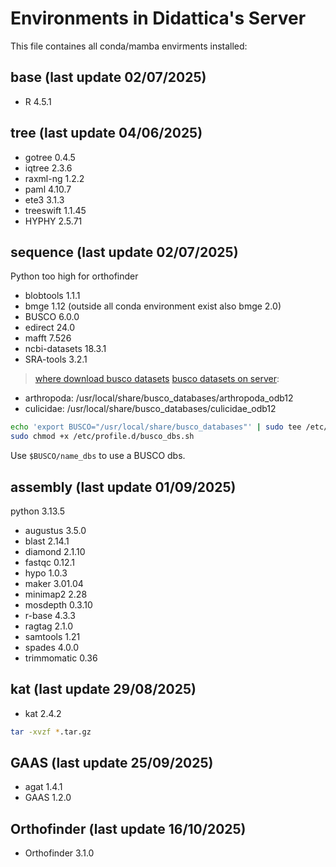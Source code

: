 # Environments in Didattica's Server

This file containes all conda/mamba envirments installed:

## base (last update 02/07/2025)

- R             4.5.1

## tree (last update 04/06/2025)

- gotree        0.4.5
- iqtree        2.3.6
- raxml-ng      1.2.2
- paml          4.10.7
- ete3          3.1.3
- treeswift     1.1.45
- HYPHY         2.5.71

## sequence (last update 02/07/2025)

Python too high for orthofinder

- blobtools     1.1.1
- bmge          1.12 (outside all conda environment exist also bmge 2.0)
- BUSCO         6.0.0
- edirect       24.0
- mafft         7.526
- ncbi-datasets 18.3.1
- SRA-tools     3.2.1

> [where download busco datasets](https://busco-data.ezlab.org/v5/data/lineages/)
> [busco datasets on server](/usr/local/share/busco_database):

- arthropoda: /usr/local/share/busco_databases/arthropoda_odb12
- culicidae: /usr/local/share/busco_databases/culicidae_odb12

```bash
echo 'export BUSCO="/usr/local/share/busco_databases"' | sudo tee /etc/profile.d/busco_dbs.sh
sudo chmod +x /etc/profile.d/busco_dbs.sh
```

Use `$BUSCO/name_dbs` to use a BUSCO dbs.

## assembly (last update 01/09/2025)

python 3.13.5

- augustus      3.5.0
- blast         2.14.1
- diamond       2.1.10
- fastqc        0.12.1
- hypo          1.0.3
- maker         3.01.04
- minimap2      2.28
- mosdepth      0.3.10
- r-base        4.3.3
- ragtag        2.1.0
- samtools      1.21
- spades        4.0.0
- trimmomatic   0.36

## kat (last update 29/08/2025)

- kat           2.4.2

```bash
tar -xvzf *.tar.gz
```

## GAAS (last update 25/09/2025)

- agat          1.4.1
- GAAS          1.2.0

## Orthofinder (last update 16/10/2025)

- Orthofinder   3.1.0
